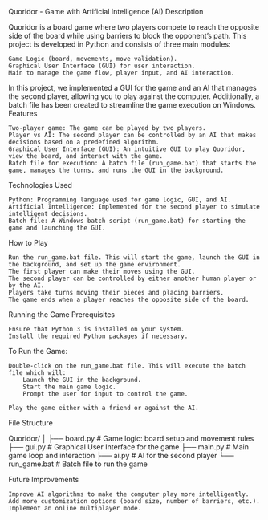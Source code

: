 Quoridor - Game with Artificial Intelligence (AI) Description

Quoridor is a board game where two players compete to reach the opposite side of the board while using barriers to block the opponent’s path. This project is developed in Python and consists of three main modules:

    Game Logic (board, movements, move validation).
    Graphical User Interface (GUI) for user interaction.
    Main to manage the game flow, player input, and AI interaction.

In this project, we implemented a GUI for the game and an AI that manages the second player, allowing you to play against the computer. Additionally, a batch file has been created to streamline the game execution on Windows.
Features

    Two-player game: The game can be played by two players.
    Player vs AI: The second player can be controlled by an AI that makes decisions based on a predefined algorithm.
    Graphical User Interface (GUI): An intuitive GUI to play Quoridor, view the board, and interact with the game.
    Batch file for execution: A batch file (run_game.bat) that starts the game, manages the turns, and runs the GUI in the background.

Technologies Used

    Python: Programming language used for game logic, GUI, and AI.
    Artificial Intelligence: Implemented for the second player to simulate intelligent decisions.
    Batch file: A Windows batch script (run_game.bat) for starting the game and launching the GUI.

How to Play

    Run the run_game.bat file. This will start the game, launch the GUI in the background, and set up the game environment.
    The first player can make their moves using the GUI.
    The second player can be controlled by either another human player or by the AI.
    Players take turns moving their pieces and placing barriers.
    The game ends when a player reaches the opposite side of the board.

Running the Game
Prerequisites

    Ensure that Python 3 is installed on your system.
    Install the required Python packages if necessary.

To Run the Game:

    Double-click on the run_game.bat file. This will execute the batch file which will:
        Launch the GUI in the background.
        Start the main game logic.
        Prompt the user for input to control the game.

    Play the game either with a friend or against the AI.

File Structure

Quoridor/
│
├── board.py              # Game logic: board setup and movement rules
├── gui.py                # Graphical User Interface for the game
├── main.py               # Main game loop and interaction
├── ai.py                 # AI for the second player 
└── run_game.bat          # Batch file to run the game



Future Improvements

    Improve AI algorithms to make the computer play more intelligently.
    Add more customization options (board size, number of barriers, etc.).
    Implement an online multiplayer mode.
